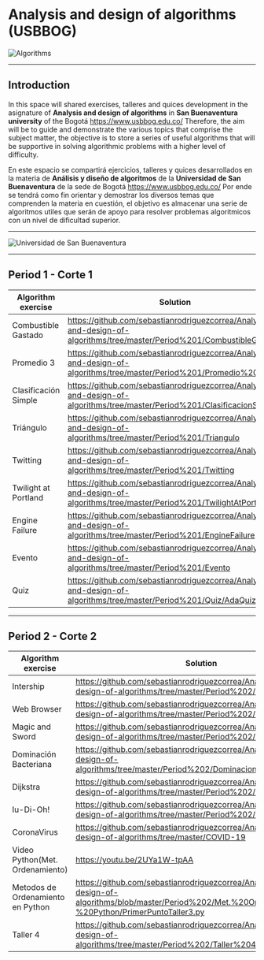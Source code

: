 # Analysis and design of algorithms (USBBOG)

![Algorithms](https://www.caracteristicas.co/wp-content/uploads/2018/08/Algoritmo-min-e1533652024302.jpg)

___

## Introduction

In this space will shared exercises, talleres and quices development in the asignature of **Analysis and design of algorithms** in **San Buenaventura university** of the Bogotá <https://www.usbbog.edu.co/> Therefore, the aim will be to guide and demonstrate the various topics that comprise the subject matter, the objective is to store a series of useful algorithms that will be supportive in solving algorithmic problems with a higher level of difficulty. 

En este espacio se compartirá ejercicios, talleres y quices desarrollados en la materia de **Análisis y diseño de algoritmos** de la **Universidad de San Buenaventura** de la sede de Bogotá <https://www.usbbog.edu.co/> Por ende se tendrá como fin orientar y demostrar los diversos temas que comprenden la materia en cuestión, el objetivo es almacenar una serie de algoritmos utiles que serán de apoyo para resolver problemas algoritmicos con un nivel de dificultad superior.
___

![Universidad de San Buenaventura](https://dachcolombia.com/wp-content/uploads/2017/07/7993_universidad-de-san-buenaventura.jpg)

___

## Period 1 - Corte 1

|Algorithm exercise|Solution|FlowChart|
|------------------|--------|------------------|
|Combustible Gastado|<https://github.com/sebastianrodriguezcorrea/Analysis-and-design-of-algorithms/tree/master/Period%201/CombustibleGastado>|<https://github.com/sebastianrodriguezcorrea/Analysis-and-design-of-algorithms/blob/master/Period%201/Flowchart/CombustibleGastado.jpg>|
|Promedio 3|<https://github.com/sebastianrodriguezcorrea/Analysis-and-design-of-algorithms/tree/master/Period%201/Promedio%203>|<https://github.com/sebastianrodriguezcorrea/Analysis-and-design-of-algorithms/blob/master/Period%201/Flowchart/Promedio3.jpg>|
|Clasificación Simple|<https://github.com/sebastianrodriguezcorrea/Analysis-and-design-of-algorithms/tree/master/Period%201/ClasificacionSimple>|<https://github.com/sebastianrodriguezcorrea/Analysis-and-design-of-algorithms/blob/master/Period%201/Flowchart/ClasificacionSimple.jpg>|
|Triángulo|<https://github.com/sebastianrodriguezcorrea/Analysis-and-design-of-algorithms/tree/master/Period%201/Triangulo>|<https://github.com/sebastianrodriguezcorrea/Analysis-and-design-of-algorithms/blob/master/Period%201/Flowchart/Triangulo.jpg>|
|Twitting|<https://github.com/sebastianrodriguezcorrea/Analysis-and-design-of-algorithms/tree/master/Period%201/Twitting>|<https://github.com/sebastianrodriguezcorrea/Analysis-and-design-of-algorithms/blob/master/Period%201/Flowchart/Twitting.jpg>|
|Twilight at Portland|<https://github.com/sebastianrodriguezcorrea/Analysis-and-design-of-algorithms/tree/master/Period%201/TwilightAtPortland>|<https://github.com/sebastianrodriguezcorrea/Analysis-and-design-of-algorithms/blob/master/Period%201/Flowchart/TwilightAtPortland.jpg>|
|Engine Failure|<https://github.com/sebastianrodriguezcorrea/Analysis-and-design-of-algorithms/tree/master/Period%201/EngineFailure>|<https://github.com/sebastianrodriguezcorrea/Analysis-and-design-of-algorithms/blob/master/Period%201/Flowchart/EngineFailure.jpg>|
|Evento|<https://github.com/sebastianrodriguezcorrea/Analysis-and-design-of-algorithms/tree/master/Period%201/Evento>|<https://github.com/sebastianrodriguezcorrea/Analysis-and-design-of-algorithms/blob/master/Period%201/Flowchart/Evento.jpg>|
|Quiz|<https://github.com/sebastianrodriguezcorrea/Analysis-and-design-of-algorithms/tree/master/Period%201/Quiz/AdaQuiz>|<https://github.com/sebastianrodriguezcorrea/Analysis-and-design-of-algorithms/blob/master/Period%201/Flowchart/adaQuiz.jpg>|
___

## Period 2 - Corte 2

|Algorithm exercise|Solution|
|------------------|--------|
|Intership|<https://github.com/sebastianrodriguezcorrea/Analysis-and-design-of-algorithms/tree/master/Period%202/Internship>|
|Web Browser|<https://github.com/sebastianrodriguezcorrea/Analysis-and-design-of-algorithms/tree/master/Period%202/WebBrowser>|
|Magic and Sword|<https://github.com/sebastianrodriguezcorrea/Analysis-and-design-of-algorithms/tree/master/Period%202/MagicAndSword>|
|Dominación Bacteriana|<https://github.com/sebastianrodriguezcorrea/Analysis-and-design-of-algorithms/tree/master/Period%202/DominacionBacteriana>|
|Dijkstra|<https://github.com/sebastianrodriguezcorrea/Analysis-and-design-of-algorithms/tree/master/Period%202/Dijkstra>|
|Iu-Di-Oh!|<https://github.com/sebastianrodriguezcorrea/Analysis-and-design-of-algorithms/tree/master/Period%202/Iu-Di-Oh>|
|CoronaVirus|<https://github.com/sebastianrodriguezcorrea/Analysis-and-design-of-algorithms/tree/master/COVID-19>|
|Video Python(Met. Ordenamiento)|<https://youtu.be/2UYa1W-tpAA>|
|Metodos de Ordenamiento en Python|<https://github.com/sebastianrodriguezcorrea/Analysis-and-design-of-algorithms/blob/master/Period%202/Met.%20Ordenamiento%20-%20Python/PrimerPuntoTaller3.py>|
|Taller 4|<https://github.com/sebastianrodriguezcorrea/Analysis-and-design-of-algorithms/tree/master/Period%202/Taller%204/Taller4Analisis/src>|
